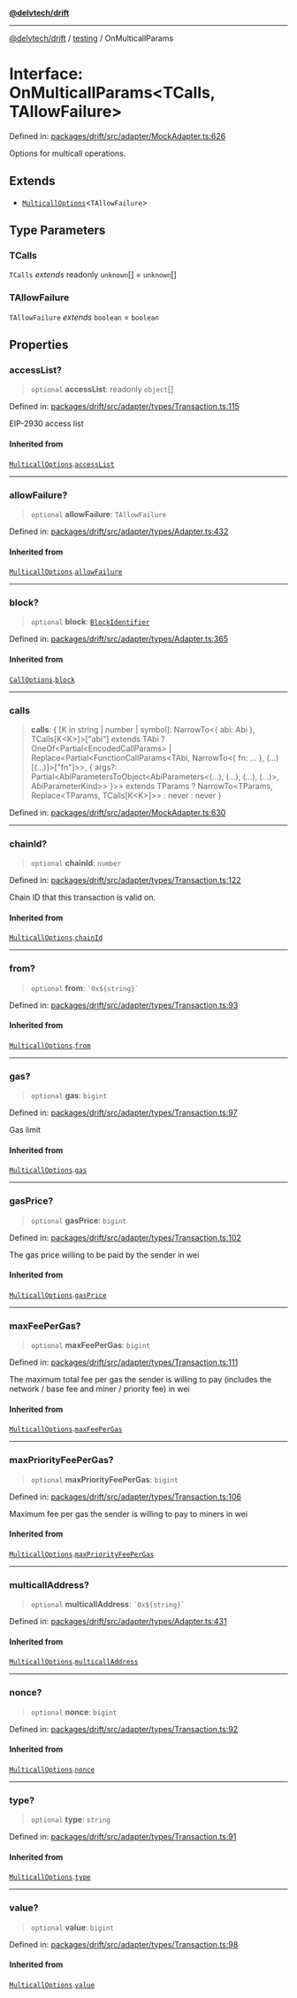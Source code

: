 [**@delvtech/drift**](../../README.md)

***

[@delvtech/drift](../../README.md) / [testing](../README.md) / OnMulticallParams

# Interface: OnMulticallParams\<TCalls, TAllowFailure\>

Defined in: [packages/drift/src/adapter/MockAdapter.ts:626](https://github.com/delvtech/drift/blob/95370f81f9813e8d583ed884b0b07657be0d8f2c/packages/drift/src/adapter/MockAdapter.ts#L626)

Options for multicall operations.

## Extends

- [`MulticallOptions`](../../index/interfaces/MulticallOptions.md)\<`TAllowFailure`\>

## Type Parameters

### TCalls

`TCalls` *extends* readonly `unknown`[] = `unknown`[]

### TAllowFailure

`TAllowFailure` *extends* `boolean` = `boolean`

## Properties

### accessList?

> `optional` **accessList**: readonly `object`[]

Defined in: [packages/drift/src/adapter/types/Transaction.ts:115](https://github.com/delvtech/drift/blob/95370f81f9813e8d583ed884b0b07657be0d8f2c/packages/drift/src/adapter/types/Transaction.ts#L115)

EIP-2930 access list

#### Inherited from

[`MulticallOptions`](../../index/interfaces/MulticallOptions.md).[`accessList`](../../index/interfaces/MulticallOptions.md#accesslist)

***

### allowFailure?

> `optional` **allowFailure**: `TAllowFailure`

Defined in: [packages/drift/src/adapter/types/Adapter.ts:432](https://github.com/delvtech/drift/blob/95370f81f9813e8d583ed884b0b07657be0d8f2c/packages/drift/src/adapter/types/Adapter.ts#L432)

#### Inherited from

[`MulticallOptions`](../../index/interfaces/MulticallOptions.md).[`allowFailure`](../../index/interfaces/MulticallOptions.md#allowfailure)

***

### block?

> `optional` **block**: [`BlockIdentifier`](../../index/type-aliases/BlockIdentifier.md)

Defined in: [packages/drift/src/adapter/types/Adapter.ts:365](https://github.com/delvtech/drift/blob/95370f81f9813e8d583ed884b0b07657be0d8f2c/packages/drift/src/adapter/types/Adapter.ts#L365)

#### Inherited from

[`CallOptions`](../../index/interfaces/CallOptions.md).[`block`](../../index/interfaces/CallOptions.md#block)

***

### calls

> **calls**: \{ \[K in string \| number \| symbol\]: NarrowTo\<\{ abi: Abi \}, TCalls\[K\<K\>\]\>\["abi"\] extends TAbi ? OneOf\<Partial\<EncodedCallParams\> \| Replace\<Partial\<FunctionCallParams\<TAbi, NarrowTo\<\{ fn: ... \}, (...)\[(...)\]\>\["fn"\]\>\>, \{ args?: Partial\<AbiParametersToObject\<AbiParameters\<(...), (...), (...), (...)\>, AbiParameterKind\>\> \}\>\> extends TParams ? NarrowTo\<TParams, Replace\<TParams, TCalls\[K\<K\>\]\>\> : never : never \}

Defined in: [packages/drift/src/adapter/MockAdapter.ts:630](https://github.com/delvtech/drift/blob/95370f81f9813e8d583ed884b0b07657be0d8f2c/packages/drift/src/adapter/MockAdapter.ts#L630)

***

### chainId?

> `optional` **chainId**: `number`

Defined in: [packages/drift/src/adapter/types/Transaction.ts:122](https://github.com/delvtech/drift/blob/95370f81f9813e8d583ed884b0b07657be0d8f2c/packages/drift/src/adapter/types/Transaction.ts#L122)

Chain ID that this transaction is valid on.

#### Inherited from

[`MulticallOptions`](../../index/interfaces/MulticallOptions.md).[`chainId`](../../index/interfaces/MulticallOptions.md#chainid)

***

### from?

> `optional` **from**: `` `0x${string}` ``

Defined in: [packages/drift/src/adapter/types/Transaction.ts:93](https://github.com/delvtech/drift/blob/95370f81f9813e8d583ed884b0b07657be0d8f2c/packages/drift/src/adapter/types/Transaction.ts#L93)

#### Inherited from

[`MulticallOptions`](../../index/interfaces/MulticallOptions.md).[`from`](../../index/interfaces/MulticallOptions.md#from)

***

### gas?

> `optional` **gas**: `bigint`

Defined in: [packages/drift/src/adapter/types/Transaction.ts:97](https://github.com/delvtech/drift/blob/95370f81f9813e8d583ed884b0b07657be0d8f2c/packages/drift/src/adapter/types/Transaction.ts#L97)

Gas limit

#### Inherited from

[`MulticallOptions`](../../index/interfaces/MulticallOptions.md).[`gas`](../../index/interfaces/MulticallOptions.md#gas)

***

### gasPrice?

> `optional` **gasPrice**: `bigint`

Defined in: [packages/drift/src/adapter/types/Transaction.ts:102](https://github.com/delvtech/drift/blob/95370f81f9813e8d583ed884b0b07657be0d8f2c/packages/drift/src/adapter/types/Transaction.ts#L102)

The gas price willing to be paid by the sender in wei

#### Inherited from

[`MulticallOptions`](../../index/interfaces/MulticallOptions.md).[`gasPrice`](../../index/interfaces/MulticallOptions.md#gasprice)

***

### maxFeePerGas?

> `optional` **maxFeePerGas**: `bigint`

Defined in: [packages/drift/src/adapter/types/Transaction.ts:111](https://github.com/delvtech/drift/blob/95370f81f9813e8d583ed884b0b07657be0d8f2c/packages/drift/src/adapter/types/Transaction.ts#L111)

The maximum total fee per gas the sender is willing to pay (includes the
network / base fee and miner / priority fee) in wei

#### Inherited from

[`MulticallOptions`](../../index/interfaces/MulticallOptions.md).[`maxFeePerGas`](../../index/interfaces/MulticallOptions.md#maxfeepergas)

***

### maxPriorityFeePerGas?

> `optional` **maxPriorityFeePerGas**: `bigint`

Defined in: [packages/drift/src/adapter/types/Transaction.ts:106](https://github.com/delvtech/drift/blob/95370f81f9813e8d583ed884b0b07657be0d8f2c/packages/drift/src/adapter/types/Transaction.ts#L106)

Maximum fee per gas the sender is willing to pay to miners in wei

#### Inherited from

[`MulticallOptions`](../../index/interfaces/MulticallOptions.md).[`maxPriorityFeePerGas`](../../index/interfaces/MulticallOptions.md#maxpriorityfeepergas)

***

### multicallAddress?

> `optional` **multicallAddress**: `` `0x${string}` ``

Defined in: [packages/drift/src/adapter/types/Adapter.ts:431](https://github.com/delvtech/drift/blob/95370f81f9813e8d583ed884b0b07657be0d8f2c/packages/drift/src/adapter/types/Adapter.ts#L431)

#### Inherited from

[`MulticallOptions`](../../index/interfaces/MulticallOptions.md).[`multicallAddress`](../../index/interfaces/MulticallOptions.md#multicalladdress)

***

### nonce?

> `optional` **nonce**: `bigint`

Defined in: [packages/drift/src/adapter/types/Transaction.ts:92](https://github.com/delvtech/drift/blob/95370f81f9813e8d583ed884b0b07657be0d8f2c/packages/drift/src/adapter/types/Transaction.ts#L92)

#### Inherited from

[`MulticallOptions`](../../index/interfaces/MulticallOptions.md).[`nonce`](../../index/interfaces/MulticallOptions.md#nonce)

***

### type?

> `optional` **type**: `string`

Defined in: [packages/drift/src/adapter/types/Transaction.ts:91](https://github.com/delvtech/drift/blob/95370f81f9813e8d583ed884b0b07657be0d8f2c/packages/drift/src/adapter/types/Transaction.ts#L91)

#### Inherited from

[`MulticallOptions`](../../index/interfaces/MulticallOptions.md).[`type`](../../index/interfaces/MulticallOptions.md#type)

***

### value?

> `optional` **value**: `bigint`

Defined in: [packages/drift/src/adapter/types/Transaction.ts:98](https://github.com/delvtech/drift/blob/95370f81f9813e8d583ed884b0b07657be0d8f2c/packages/drift/src/adapter/types/Transaction.ts#L98)

#### Inherited from

[`MulticallOptions`](../../index/interfaces/MulticallOptions.md).[`value`](../../index/interfaces/MulticallOptions.md#value)
